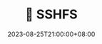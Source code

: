 ---
date: 2023-08-25T21:00:00+08:00
title: 📼 SSHFS
navWeight: 550 # Upper weight gets higher precedence, optional.
series:
  - Unix-Like
  - Disk
  - SSH
categories:
  - Systems
---